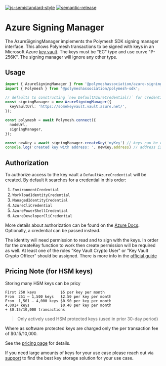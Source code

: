 [![js-semistandard-style](https://img.shields.io/badge/code%20style-semistandard-brightgreen.svg?style=flat-square)](https://github.com/standard/semistandard)
[![semantic-release](https://img.shields.io/badge/%20%20%F0%9F%93%A6%F0%9F%9A%80-semantic--release-e10079.svg)](https://github.com/semantic-release/semantic-release)

# Azure Signing Manager

The AzureSigningManager implements the Polymesh SDK signing manager interface. This allows Polymesh transactions to be signed with keys in an Microsoft Azure [key vault](https://azure.microsoft.com/en-us/products/key-vault). The keys must be "EC"
type and use curve "P-256K". The signing manager will ignore any other type.

## Usage

```typescript
import { AzureSigningManager } from '@polymeshassociation/azure-signing-manager';
import { Polymesh } from '@polymeshassociation/polymesh-sdk';

// defaults to constructing `new DefaultAzureCredential()` for credential
const signingManager = new AzureSigningManager({
  keyVaultUrl: 'https://somekeyvault.vault.azure.net/',
});

const polymesh = await Polymesh.connect({
  nodeUrl,
  signingManager,
});

const newKey = await signingManager.createKey('myKey') // keys can be created in the Azure UI or CLI as well
console.log('created key with address: ', newKey.address) // address is the primary way of specifying public keys on Polymesh
```

## Authorization

To authorize access to the key vault a `DefaultAzureCredential` will be created. By default it searches for a credential in this order:

1. `EnvironmentCredential`
1. `WorkloadIdentityCredential`
1. `ManagedIdentityCredential`
1. `AzureCliCredential`
1. `AzurePowerShellCredential`
1. `AzureDeveloperCliCredential`

More details about authorization can be found on the [Azure Docs](https://learn.microsoft.com/en-us/javascript/api/@azure/identity/defaultazurecredential?view=azure-node-latest#@azure-identity-defaultazurecredential-constructor). Optionally, a credential can be passed instead.

The identity will need permission to read and to sign with the keys. In order for the createKey function to work then create permission will be required as well. At least one of the roles "Key Vault Crypto User" or "Key Vault Crypto Officer" should be assigned. There is more info in the [official guide](https://learn.microsoft.com/en-us/azure/key-vault/general/rbac-guide)

## Pricing Note (for HSM keys)

Storing many HSM keys can be pricy
```
First 250 keys	         $5 per key per month
From  251 – 1,500 keys	 $2.50 per key per month
From  1,501 – 4,000 keys $0.90 per key per month
4,001+ keys	             $0.40 per key per month
+ $0.15/10,000 transactions
```
> Only actively used HSM protected keys (used in prior 30-day period)

Where as software protected keys are charged only the per transaction fee of $0.15/10,000.

See the [pricing page](https://azure.microsoft.com/en-us/pricing/details/key-vault/) for details.

If you need large amounts of keys for your use case please reach out via [support](https://polymesh.network/contact-us) to find the best key storage solution for your use case.